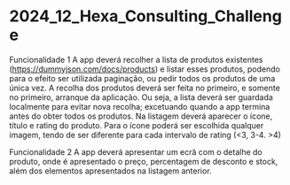 # 2024_12_Hexa_Consulting_Challenge

Funcionalidade 1
A app deverá recolher a lista de produtos existentes (https://dummyjson.com/docs/products) e
listar esses produtos, podendo para o efeito ser utilizada paginação, ou pedir todos os produtos
de uma única vez.
A recolha dos produtos deverá ser feita no primeiro, e somente no primeiro, arranque da
aplicação. Ou seja, a lista deverá ser guardada localmente para evitar nova recolha; excetuando
quando a app termina antes do obter todos os produtos.
Na listagem deverá aparecer o ícone, título e rating do produto. Para o ícone poderá ser
escolhida qualquer imagem, tendo de ser diferente para cada intervalo de rating (<3, 3-4. >4)

Funcionalidade 2
A app deverá apresentar um ecrã com o detalhe do produto, onde é apresentado o preço,
percentagem de desconto e stock, além dos elementos apresentados na listagem anterior.